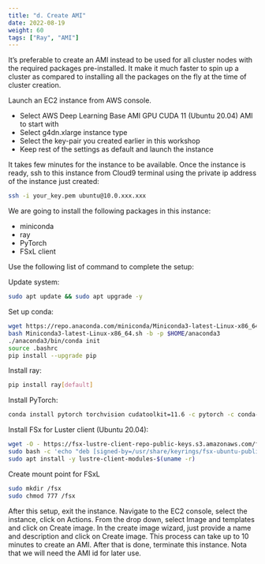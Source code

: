 ```yaml
---
title: "d. Create AMI"
date: 2022-08-19
weight: 60
tags: ["Ray", "AMI"]
---
```


It’s preferable to create an AMI instead to be used for all cluster nodes with the required packages pre-installed. It make it much faster to spin up a cluster as compared to installing all the packages on the fly at the time of cluster creation.

Launch an EC2 instance from AWS console.

- Select AWS Deep Learning Base AMI GPU CUDA 11 (Ubuntu 20.04) AMI to start with
- Select g4dn.xlarge instance type
- Select the key-pair you created earlier in this workshop
- Keep rest of the settings as default and launch the instance

It takes few minutes for the instance to be available. Once the instance is ready, ssh to this instance from Cloud9 terminal using the private ip address of the instance just created:

```bash
ssh -i your_key.pem ubuntu@10.0.xxx.xxx
```
We are going to install the following packages in this instance:

- miniconda
- ray
- PyTorch
- FSxL client

Use the following list of command to complete the setup:

Update system:
```bash
sudo apt update && sudo apt upgrade -y
```

Set up conda:
```bash
wget https://repo.anaconda.com/miniconda/Miniconda3-latest-Linux-x86_64.sh
bash Miniconda3-latest-Linux-x86_64.sh -b -p $HOME/anaconda3
./anaconda3/bin/conda init
source .bashrc
pip install --upgrade pip
```

Install ray:
```bash
pip install ray[default]
```

Install PyTorch:
```bash
conda install pytorch torchvision cudatoolkit=11.6 -c pytorch -c conda-forge
```

Install FSx for Luster client (Ubuntu 20.04):
```bash
wget -O - https://fsx-lustre-client-repo-public-keys.s3.amazonaws.com/fsx-ubuntu-public-key.asc | gpg --dearmor | sudo tee /usr/share/keyrings/fsx-ubuntu-public-key.gpg >/dev/null
sudo bash -c 'echo "deb [signed-by=/usr/share/keyrings/fsx-ubuntu-public-key.gpg] https://fsx-lustre-client-repo.s3.amazonaws.com/ubuntu focal main" > /etc/apt/sources.list.d/fsxlustreclientrepo.list && apt-get update'
sudo apt install -y lustre-client-modules-$(uname -r)
```

Create mount point for FSxL
```bash
sudo mkdir /fsx
sudo chmod 777 /fsx
```

After this setup, exit the instance. Navigate to the EC2 console, select the instance, click on Actions. From the drop down, select Image and templates and click on Create image. In the create image wizard, just provide a name and description and click on Create image. This process can take up to 10 minutes to create an AMI. After that is done, terminate this instance. Nota that we will need the AMI id for later use.
